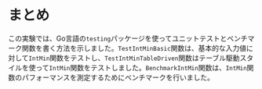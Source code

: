 # まとめ

この実験では、Go言語の`testing`パッケージを使ってユニットテストとベンチマーク関数を書く方法を示しました。`TestIntMinBasic`関数は、基本的な入力値に対して`IntMin`関数をテストし、`TestIntMinTableDriven`関数はテーブル駆動スタイルを使って`IntMin`関数をテストしました。`BenchmarkIntMin`関数は、`IntMin`関数のパフォーマンスを測定するためにベンチマークを行いました。
